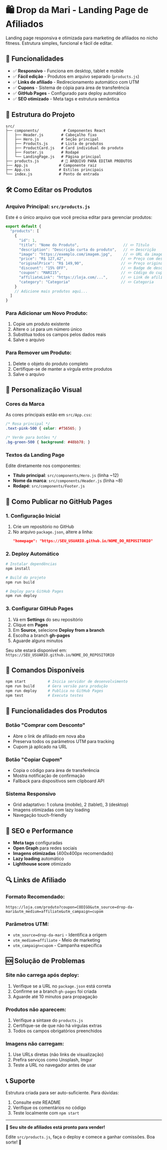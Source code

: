 # 🛍️ Drop da Mari - Landing Page de Afiliados

Landing page responsiva e otimizada para marketing de afiliados no nicho fitness. Estrutura simples, funcional e fácil de editar.

## 🚀 Funcionalidades

- ✅ **Responsivo** - Funciona em desktop, tablet e mobile
- ✅ **Fácil edição** - Produtos em arquivo separado (`products.js`)
- ✅ **Links de afiliado** - Redirecionamento automático com UTM
- ✅ **Cupons** - Sistema de cópia para área de transferência  
- ✅ **GitHub Pages** - Configurado para deploy automático
- ✅ **SEO otimizado** - Meta tags e estrutura semântica

## 📁 Estrutura do Projeto

```
src/
├── components/           # Componentes React
│   ├── Header.js        # Cabeçalho fixo
│   ├── Hero.js          # Seção principal
│   ├── Products.js      # Lista de produtos
│   ├── ProductCard.js   # Card individual do produto
│   ├── Footer.js        # Rodapé
│   └── LandingPage.js   # Página principal
├── products.js          # 📝 ARQUIVO PARA EDITAR PRODUTOS
├── App.js              # Componente raiz
├── App.css             # Estilos principais
└── index.js            # Ponto de entrada
```

## 🛠️ Como Editar os Produtos

### Arquivo Principal: `src/products.js`

Este é o único arquivo que você precisa editar para gerenciar produtos:

```javascript
export default {
  "products": [
    {
      "id": 1,
      "title": "Nome do Produto",                    // ✏️ Título
      "description": "Descrição curta do produto",   // ✏️ Descrição
      "image": "https://exemplo.com/imagem.jpg",     // ✏️ URL da imagem
      "price": "R$ 127,42",                         // ✏️ Preço com desconto
      "originalPrice": "R$ 149,90",                 // ✏️ Preço original
      "discount": "15% OFF",                        // ✏️ Badge de desconto
      "coupon": "MARI15",                           // ✏️ Código do cupom
      "affiliateLink": "https://loja.com/...",      // ✏️ Link de afiliado
      "category": "Categoria"                       // ✏️ Categoria
    }
    // Adicione mais produtos aqui...
  ]
}
```

### Para Adicionar um Novo Produto:

1. Copie um produto existente
2. Altere o `id` para um número único
3. Substitua todos os campos pelos dados reais
4. Salve o arquivo

### Para Remover um Produto:

1. Delete o objeto do produto completo
2. Certifique-se de manter a vírgula entre produtos
3. Salve o arquivo

## 🎨 Personalização Visual

### Cores da Marca
As cores principais estão em `src/App.css`:

```css
/* Rosa principal */
.text-pink-500 { color: #f56565; }

/* Verde para botões */
.bg-green-500 { background: #48bb78; }
```

### Textos da Landing Page
Edite diretamente nos componentes:

- **Título principal**: `src/components/Hero.js` (linha ~12)
- **Nome da marca**: `src/components/Header.js` (linha ~8)
- **Rodapé**: `src/components/Footer.js`

## 🚀 Como Publicar no GitHub Pages

### 1. Configuração Inicial

1. Crie um repositório no GitHub
2. No arquivo `package.json`, altere a linha:
   ```json
   "homepage": "https://SEU_USUARIO.github.io/NOME_DO_REPOSITORIO"
   ```

### 2. Deploy Automático

```bash
# Instalar dependências
npm install

# Build do projeto
npm run build

# Deploy para GitHub Pages
npm run deploy
```

### 3. Configurar GitHub Pages

1. Vá em **Settings** do seu repositório
2. Clique em **Pages**
3. Em **Source**, selecione **Deploy from a branch**
4. Escolha a branch **gh-pages**
5. Aguarde alguns minutos

Seu site estará disponível em: `https://SEU_USUARIO.github.io/NOME_DO_REPOSITORIO`

## 🔧 Comandos Disponíveis

```bash
npm start          # Inicia servidor de desenvolvimento
npm run build      # Gera versão para produção
npm run deploy     # Publica no GitHub Pages
npm test           # Executa testes
```

## 📱 Funcionalidades dos Produtos

### Botão "Comprar com Desconto"
- Abre o link de afiliado em nova aba
- Preserva todos os parâmetros UTM para tracking
- Cupom já aplicado na URL

### Botão "Copiar Cupom"
- Copia o código para área de transferência
- Mostra notificação de confirmação
- Fallback para dispositivos sem clipboard API

### Sistema Responsivo
- Grid adaptativo: 1 coluna (mobile), 2 (tablet), 3 (desktop)
- Imagens otimizadas com lazy loading
- Navegação touch-friendly

## 🎯 SEO e Performance

- **Meta tags** configuradas
- **Open Graph** para redes sociais
- **Imagens otimizadas** (400x400px recomendado)
- **Lazy loading** automático
- **Lighthouse score** otimizado

## 🔍 Links de Afiliado

### Formato Recomendado:
```
https://loja.com/produto?coupon=CODIGO&utm_source=drop-da-mari&utm_medium=affiliate&utm_campaign=cupom
```

### Parâmetros UTM:
- `utm_source=drop-da-mari` - Identifica a origem
- `utm_medium=affiliate` - Meio de marketing  
- `utm_campaign=cupom` - Campanha específica

## 🆘 Solução de Problemas

### Site não carrega após deploy:
1. Verifique se a URL no `package.json` está correta
2. Confirme se a branch `gh-pages` foi criada
3. Aguarde até 10 minutos para propagação

### Produtos não aparecem:
1. Verifique a sintaxe do `products.js`
2. Certifique-se de que não há vírgulas extras
3. Todos os campos obrigatórios preenchidos

### Imagens não carregam:
1. Use URLs diretas (não links de visualização)
2. Prefira serviços como Unsplash, Imgur
3. Teste a URL no navegador antes de usar

## 📞 Suporte

Estrutura criada para ser auto-suficiente. Para dúvidas:

1. Consulte este README
2. Verifique os comentários no código
3. Teste localmente com `npm start`

---

**🎉 Seu site de afiliados está pronto para vender!**

Edite `src/products.js`, faça o deploy e comece a ganhar comissões. Boa sorte! 🚀
